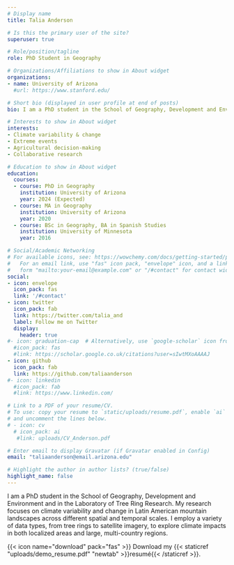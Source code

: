 ```yaml
---
# Display name
title: Talia Anderson

# Is this the primary user of the site?
superuser: true

# Role/position/tagline
role: PhD Student in Geography

# Organizations/Affiliations to show in About widget
organizations:
- name: University of Arizona
  #url: https://www.stanford.edu/

# Short bio (displayed in user profile at end of posts)
bio: I am a PhD student in the School of Geography, Development and Environment and in the Laboratory of Tree Ring Research. My research focuses on climate variability and change in Latin American mountain landscapes across different spatial and temporal scales. I employ a variety of data types, from tree rings to satellite imagery, to explore climate impacts in both localized areas and large, multi-country regions. 

# Interests to show in About widget
interests:
- Climate variability & change
- Extreme events
- Agricultural decision-making
- Collaborative research

# Education to show in About widget
education:
  courses:
  - course: PhD in Geography
    institution: University of Arizona
    year: 2024 (Expected)
  - course: MA in Geography
    institution: University of Arizona
    year: 2020
  - course: BSc in Geography, BA in Spanish Studies
    institution: University of Minnesota
    year: 2016

# Social/Academic Networking
# For available icons, see: https://wowchemy.com/docs/getting-started/page-builder/#icons
#   For an email link, use "fas" icon pack, "envelope" icon, and a link in the
#   form "mailto:your-email@example.com" or "/#contact" for contact widget.
social:
- icon: envelope
  icon_pack: fas
  link: '/#contact'
- icon: twitter
  icon_pack: fab
  link: https://twitter.com/talia_and
  label: Follow me on Twitter
  display:
    header: true
#- icon: graduation-cap  # Alternatively, use `google-scholar` icon from `ai` icon pack
  #icon_pack: fas
  #link: https://scholar.google.co.uk/citations?user=sIwtMXoAAAAJ
- icon: github
  icon_pack: fab
  link: https://github.com/taliaanderson
#- icon: linkedin
  #icon_pack: fab
  #link: https://www.linkedin.com/

# Link to a PDF of your resume/CV.
# To use: copy your resume to `static/uploads/resume.pdf`, enable `ai` icons in `params.toml`, 
# and uncomment the lines below.
# - icon: cv
  # icon_pack: ai
   #link: uploads/CV_Anderson.pdf

# Enter email to display Gravatar (if Gravatar enabled in Config)
email: "taliaanderson@email.arizona.edu"

# Highlight the author in author lists? (true/false)
highlight_name: false
---
```


I am a PhD student in the School of Geography, Development and Environment and in the Laboratory of Tree Ring Research. My research focuses on climate variability and change in Latin American mountain landscapes across different spatial and temporal scales. I employ a variety of data types, from tree rings to satellite imagery, to explore climate impacts in both localized areas and large, multi-country regions. 

{{< icon name="download" pack="fas" >}} Download my {{< staticref "uploads/demo_resume.pdf" "newtab" >}}resumé{{< /staticref >}}.
